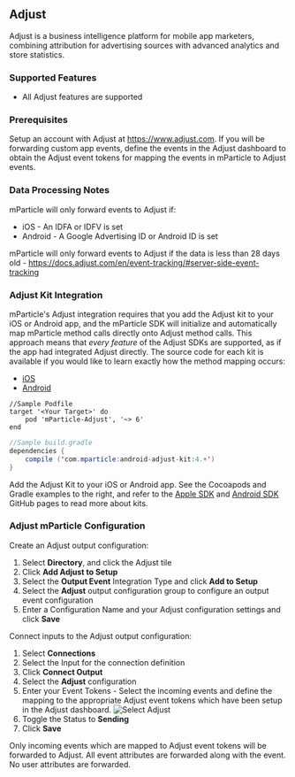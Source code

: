 
## Adjust

Adjust is a business intelligence platform for mobile app marketers, combining attribution for advertising sources with advanced analytics and store statistics.

### Supported Features

* All Adjust features are supported

### Prerequisites

Setup an account with Adjust at <https://www.adjust.com>.  If you will be forwarding custom app events, define the events in the Adjust dashboard to obtain the Adjust event tokens for mapping the events in mParticle to Adjust events.

### Data Processing Notes

mParticle will only forward events to Adjust if:

* iOS - An IDFA or IDFV is set
* Android - A Google Advertising ID or Android ID is set

mParticle will only forward events to Adjust if the data is less than 28 days old - <https://docs.adjust.com/en/event-tracking/#server-side-event-tracking>

### Adjust Kit Integration

mParticle's Adjust integration requires that you add the Adjust kit to your iOS or Android app, and the mParticle SDK will initialize and automatically map mParticle method calls directly onto Adjust method calls. This approach means that *every feature* of the Adjust SDKs are supported, as if the app had integrated Adjust directly. The source code for each kit is available if you would like to learn exactly how the method mapping occurs:

- [iOS](https://github.com/mparticle-integrations/mparticle-apple-integration-adjust)
- [Android](https://github.com/mparticle-integrations/mparticle-android-integration-adjust)

~~~objc
//Sample Podfile
target '<Your Target>' do
    pod 'mParticle-Adjust', '~> 6'
end
~~~

~~~java
//Sample build.gradle
dependencies {
    compile ('com.mparticle:android-adjust-kit:4.+')
}
~~~   

Add the Adjust Kit to your iOS or Android app. See the Cocoapods and Gradle examples to the right, and refer to the [Apple SDK](https://github.com/mParticle/mparticle-apple-sdk) and [Android SDK](https://github.com/mParticle/mparticle-android-sdk) GitHub pages to read more about kits.

### Adjust mParticle Configuration

Create an Adjust output configuration:

1.  Select **Directory**, and click the Adjust tile
2.  Click **Add Adjust to Setup**
3.  Select the **Output Event** Integration Type and click **Add to Setup**
4.  Select the **Adjust** output configuration group to configure an output event configuration
5.  Enter a Configuration Name and your Adjust configuration settings and click **Save**

Connect inputs to the Adjust output configuration:

1.  Select **Connections**
2.  Select the Input for the connection definition
3.  Click **Connect Output**
4.  Select the **Adjust** configuration
5.  Enter your Event Tokens - Select the incoming events and define the mapping to the appropriate Adjust event tokens which have been setup in the Adjust dashboard.
![Select Adjust](adjust-tokens.png)
6. Toggle the Status to **Sending**
7. Click **Save**

<aside class="notice"> Only incoming events which are mapped to Adjust event tokens will be forwarded to Adjust.  All event attributes are forwarded along with the event.  No user attributes are forwarded.</aside>
